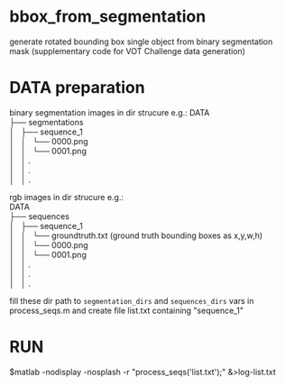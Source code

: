 # bbox_from_segmentation
generate rotated bounding box single object from binary segmentation mask (supplementary code for VOT Challenge data generation)

# DATA preparation

binary segmentation images in dir strucure e.g.:
DATA  
├── segmentations  
│   ├── sequence_1  
│   │   └── 0000.png  
│   │   └── 0001.png  
│   │		.  
│   │		.  
│   │		.  	 
  
rgb images in dir strucure e.g.:  
DATA  
├── sequences  
│   ├── sequence_1  
│   │   └── groundtruth.txt (ground truth bounding boxes as x,y,w,h)  
│   │   └── 0000.png  
│   │   └── 0001.png  
│   │		.  
│   │		.  
│   │		.	  

fill these dir path to `segmentation_dirs` and `sequences_dirs` vars in process_seqs.m
and create file list.txt containing "sequence_1"

# RUN

$matlab -nodisplay -nosplash -r "process_seqs('list.txt');" &>log-list.txt